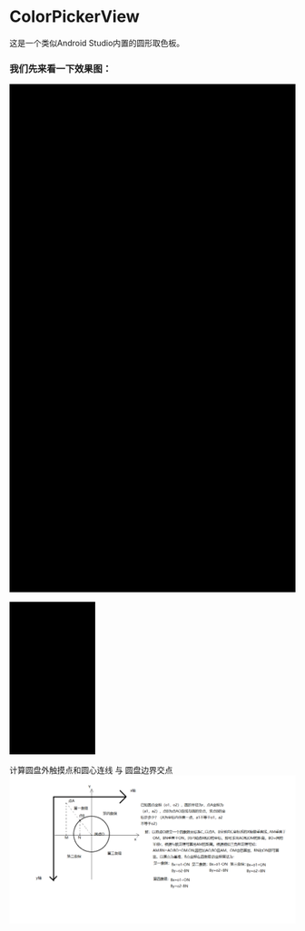 # ColorPickerView
这是一个类似Android Studio内置的圆形取色板。

### 我们先来看一下效果图：
![效果图](https://github.com/BlockWen/ColorPickerView/blob/master/pics_readme/last.gif?raw=true)

<img src="https://github.com/BlockWen/ColorPickerView/blob/master/pics_readme/last.gif?raw=true" width="30%" height="30%" />

计算圆盘外触摸点和圆心连线 与 圆盘边界交点
![图片名称](https://github.com/BlockWen/ColorPickerView/blob/master/pics_readme/calculateNearestCoordinate.png?raw=true)